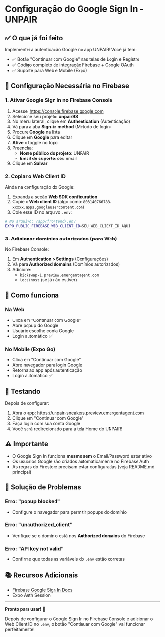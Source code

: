 # Configuração do Google Sign In - UNPAIR

## ✅ O que já foi feito

Implementei a autenticação Google no app UNPAIR! Você já tem:

- ✅ Botão "Continuar com Google" nas telas de Login e Registro
- ✅ Código completo de integração Firebase + Google OAuth
- ✅ Suporte para Web e Mobile (Expo)

## 🔧 Configuração Necessária no Firebase

### 1. Ativar Google Sign In no Firebase Console

1. Acesse: https://console.firebase.google.com
2. Selecione seu projeto: **unpair98**
3. No menu lateral, clique em **Authentication** (Autenticação)
4. Vá para a aba **Sign-in method** (Método de login)
5. Procure **Google** na lista
6. Clique em **Google** para editar
7. **Ative** o toggle no topo
8. Preencha:
   - **Nome público do projeto**: UNPAIR
   - **Email de suporte**: seu email
9. Clique em **Salvar**

### 2. Copiar o Web Client ID

Ainda na configuração do Google:

1. Expanda a seção **Web SDK configuration**
2. Copie o **Web client ID** (algo como: `803140766783-xxxxx.apps.googleusercontent.com`)
3. Cole esse ID no arquivo `.env`:

```bash
# No arquivo: /app/frontend/.env
EXPO_PUBLIC_FIREBASE_WEB_CLIENT_ID=SEU_WEB_CLIENT_ID_AQUI
```

### 3. Adicionar domínios autorizados (para Web)

No Firebase Console:

1. Em **Authentication > Settings** (Configurações)
2. Vá para **Authorized domains** (Domínios autorizados)
3. Adicione:
   - `kickswap-1.preview.emergentagent.com`
   - `localhost` (se já não estiver)

## 📱 Como funciona

### Na Web
- Clica em "Continuar com Google"
- Abre popup do Google
- Usuário escolhe conta Google
- Login automático ✅

### No Mobile (Expo Go)
- Clica em "Continuar com Google"
- Abre navegador para login Google
- Retorna ao app após autenticação
- Login automático ✅

## 🧪 Testando

Depois de configurar:

1. Abra o app: https://unpair-sneakers.preview.emergentagent.com
2. Clique em "Continuar com Google"
3. Faça login com sua conta Google
4. Você será redirecionado para a tela Home do UNPAIR!

## ⚠️ Importante

- O Google Sign In funciona **mesmo sem** o Email/Password estar ativo
- Os usuários Google são criados automaticamente no Firebase Auth
- As regras do Firestore precisam estar configuradas (veja README.md principal)

## 🐛 Solução de Problemas

### Erro: "popup blocked"
- Configure o navegador para permitir popups do domínio

### Erro: "unauthorized_client"
- Verifique se o domínio está nos **Authorized domains** do Firebase

### Erro: "API key not valid"
- Confirme que todas as variáveis do `.env` estão corretas

## 📚 Recursos Adicionais

- [Firebase Google Sign In Docs](https://firebase.google.com/docs/auth/web/google-signin)
- [Expo Auth Session](https://docs.expo.dev/versions/latest/sdk/auth-session/)

---

**Pronto para usar!** 🚀

Depois de configurar o Google Sign In no Firebase Console e adicionar o Web Client ID no `.env`, o botão "Continuar com Google" vai funcionar perfeitamente!
